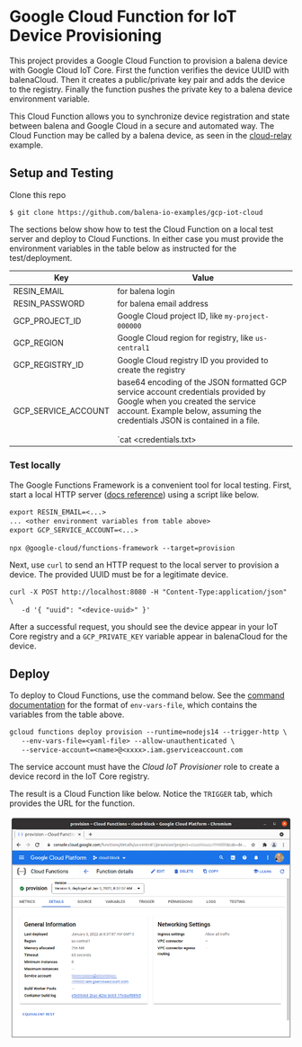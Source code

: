 # Google Cloud Function for IoT Device Provisioning

This project provides a Google Cloud Function to provision a balena device with Google Cloud IoT Core. First the function verifies the device UUID with balenaCloud. Then it creates a public/private key pair and adds the device to the registry. Finally the function pushes the private key to a balena device environment variable.

This Cloud Function allows you to synchronize device registration and state between balena and Google Cloud in a secure and automated way. The Cloud Function may be called by a balena device, as seen in the [cloud-relay](https://github.com/balena-io-examples/cloud-relay) example.

## Setup and Testing

Clone this repo
```
$ git clone https://github.com/balena-io-examples/gcp-iot-cloud
```

The sections below show how to test the Cloud Function on a local test server and deploy to Cloud Functions. In either case you must provide the environment variables in the table below as instructed for the test/deployment.

| Key         |    Value    |
|-------------|-------------|
| RESIN_EMAIL | for balena login |
| RESIN_PASSWORD | for balena email address |
| GCP_PROJECT_ID | Google Cloud project ID, like `my-project-000000`|
| GCP_REGION | Google Cloud region for registry, like `us-central1` |
| GCP_REGISTRY_ID | Google Cloud registry ID you provided to create the registry |
| GCP_SERVICE_ACCOUNT |base64 encoding of the JSON formatted GCP service account credentials provided by Google when you created the service account. Example below, assuming the credentials JSON is contained in a file.<br><br>`cat <credentials.txt> | base64 -w 0` |


### Test locally
The Google Functions Framework is a convenient tool for local testing. 
First, start a local HTTP server ([docs reference](https://cloud.google.com/functions/docs/running/function-frameworks)) using a script like below.

```
export RESIN_EMAIL=<...>
... <other environment variables from table above>
export GCP_SERVICE_ACCOUNT=<...>

npx @google-cloud/functions-framework --target=provision
```

Next, use `curl` to send an HTTP request to the local server to provision a device. The provided UUID must be for a legitimate device.

```
curl -X POST http://localhost:8080 -H "Content-Type:application/json" \
   -d '{ "uuid": "<device-uuid>" }'
```

After a successful request, you should see the device appear in your IoT Core registry and a `GCP_PRIVATE_KEY` variable appear in balenaCloud for the device.

## Deploy
To deploy to Cloud Functions, use the command below. See the [command documentation](https://cloud.google.com/sdk/gcloud/reference/functions/deploy) for the format of `env-vars-file`, which contains the variables from the table above.

```
gcloud functions deploy provision --runtime=nodejs14 --trigger-http \
   --env-vars-file=<yaml-file> --allow-unauthenticated \
   --service-account=<name>@<xxxx>.iam.gserviceaccount.com
```

The service account must have the *Cloud IoT Provisioner* role to create a device record in the IoT Core registry.

The result is a Cloud Function like below. Notice the `TRIGGER` tab, which provides the URL for the function.

![Alt text](docs/cloud-function.png)

